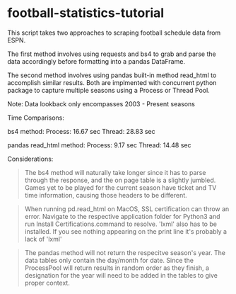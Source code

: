 # football-statistics-tutorial

This script takes two approaches to scraping football
schedule data from ESPN.

The first method involves using requests and bs4
to grab and parse the data accordingly before
formatting into a pandas DataFrame.

The second method involves using pandas built-in
method read_html to accomplish similar results.
Both are implmented with concurrent python package
to capture multiple seasons using a Process or Thread Pool.

Note: Data lookback only encompasses 2003 - Present seasons

Time Comparisons:

bs4 method:
Process: 16.67 sec
Thread: 28.83 sec

pandas read_html method:
Process: 9.17 sec
Thread: 14.48 sec

Considerations:

>The bs4 method will naturally take longer since it has to parse through
the response, and the on page table is a slightly jumbled. Games yet
to be played for the current season have ticket and TV time information, causing those
headers to be different.

> When running pd.read_html on MacOS, SSL certification can throw an error.
Navigate to the respective application folder for Python3 and run
Install Certifications.command to resolve. 'lxml' also has to be installed.
If you see nothing appearing on the print line it's probably a lack of 'lxml'

>The pandas method will not return the respecitve season's year.
The data tables only contain the day/month for date. Since the ProcessPool
will return results in random order as they finish, a designation for the
year will need to be added in the tables to give proper context.
